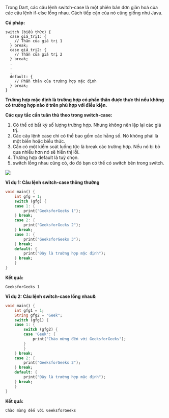 Trong Dart, các câu lệnh switch-case là một phiên bản đơn giản hoá của các câu lệnh if-else lồng nhau. Cách tiếp cận của nó cũng giống như Java.

**Cú pháp:**
```
switch (biểu thức) {
  case giá_trị1: {
    // Thân của giá trị 1
  } break;
  case giá_trị2: {
    // Thân của giá trị 2
  } break;
  .
  .
  .
  default: {
    // Phần thân của trường hợp mặc định
  } break;
}
```
**Trường hợp mặc định là trường hợp có phần thân được thực thi nếu không có trường hợp nào ở trên phù hợp với điều kiện.**

**Các quy tắc cần tuân thủ theo trong switch-case:**
1. Có thể có bất kỳ số lượng trường hợp. Nhưng không nên lặp lại các giá trị.
2. Các câu lệnh case chỉ có thể bao gồm các hằng số. Nó không phải là một biến hoặc biểu thức.
3. Cần có một kiểm soát luồng tức là break các trường hợp. Nếu nó bị bỏ qua nhiều hơn nó sẽ hiển thị lỗi.
4. Trường hợp default là tuỳ chọn.
5. switch lồng nhau cũng có, do đó bạn có thể có switch bên trong switch.

![](https://media.geeksforgeeks.org/wp-content/uploads/20200329164334/output194.png)

**Ví dụ 1: Câu lệnh switch-case thông thường**
```Dart
void main() {
    int gfg = 1;
    switch (gfg) {
    case 1: {
        print("GeeksforGeeks 1");
    } break;
    case 2: {
        print("GeeksforGeeks 2");
    } break;
    case 3: {
        print("GeeksforGeeks 3");
    } break;
    default: {
        print("Đây là trường hợp mặc định");
    } break;
    }
}
```
**Kết quả:**
```
GeeksforGeeks 1
```
**Ví dụ 2: Câu lệnh switch-case lồng nhau&**
```Dart
void main() {
    int gfg1 = 1;
    String gfg2 = "Geek";
    switch (gfg1) {
    case 1: {
        switch (gfg2) {
        case 'Geek': {
            print("Chào mừng đến với GeeksforGeeks");
        }
        }
    } break;
    case 2: {
        print("GeeksforGeeks 2");
    } break;
    default: {
        print("Đây là trường hợp mặc định");
    } break;
    }
}
```
**Kết quả:**
```
Chào mừng đến với GeeksforGeeks
```